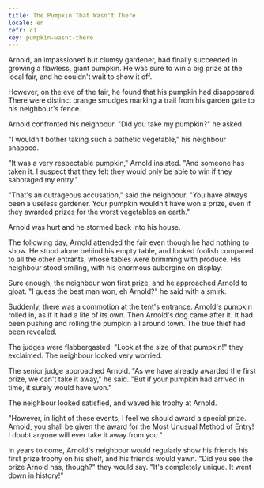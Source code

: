 ```yaml
---
title: The Pumpkin That Wasn't There
locale: en
cefr: c1
key: pumpkin-wasnt-there
---
```


Arnold, an impassioned but clumsy gardener, had finally succeeded in growing a flawless, giant pumpkin. He was sure to win a big prize at the local fair, and he couldn't wait to show it off.

However, on the eve of the fair, he found that his pumpkin had disappeared. There were distinct orange smudges marking a trail from his garden gate to his neighbour's fence.

Arnold confronted his neighbour. "Did you take my pumpkin?" he asked.

"I wouldn't bother taking such a pathetic vegetable," his neighbour snapped.

"It was a very respectable pumpkin," Arnold insisted. "And someone has taken it. I suspect that they felt they would only be able to win if they sabotaged my entry."

"That's an outrageous accusation," said the neighbour. "You have always been a useless gardener. Your pumpkin wouldn't have won a prize, even if they awarded prizes for the worst vegetables on earth."

Arnold was hurt and he stormed back into his house.

The following day, Arnold attended the fair even though he had nothing to show. He stood alone behind his empty table, and looked foolish compared to all the other entrants, whose tables were brimming with produce. His neighbour stood smiling, with his enormous aubergine on display.

Sure enough, the neighbour won first prize, and he approached Arnold to gloat. "I guess the best man won, eh Arnold?" he said with a smirk.

Suddenly, there was a commotion at the tent's entrance. Arnold's pumpkin rolled in, as if it had a life of its own. Then Arnold's dog came after it. It had been pushing and rolling the pumpkin all around town. The true thief had been revealed.

The judges were flabbergasted. "Look at the size of that pumpkin!" they exclaimed. The neighbour looked very worried.

The senior judge approached Arnold. "As we have already awarded the first prize, we can't take it away," he said. "But if your pumpkin had arrived in time, it surely would have won."

The neighbour looked satisfied, and waved his trophy at Arnold.

"However, in light of these events, I feel we should award a special prize. Arnold, you shall be given the award for the Most Unusual Method of Entry! I doubt anyone will ever take it away from you."

In years to come, Arnold's neighbour would regularly show his friends his first prize trophy on his shelf, and his friends would yawn. "Did you see the prize Arnold has, though?" they would say. "It's completely unique. It went down in history!"